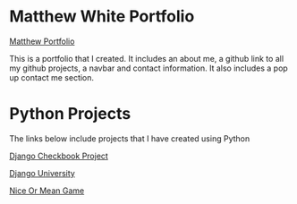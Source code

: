 <h1>Matthew White Portfolio</h1>

<p><a href="matthewwhite.github.io">Matthew Portfolio</a></p>

<p>This is a portfolio that I created. It includes an about me, a github link to all my github projects, a navbar and contact information. It also includes a pop up contact me section.</p>

<h1>Python Projects</h1>

<p>The links below include projects that I have created using Python

<p><a href="https://github.com/Whitatt/DjangoProjects/tree/main/Django_Checkbook">Django Checkbook Project</a></p>

<p><a href="https://github.com/Whitatt/DjangoProjects/tree/main/DjangoUniversity">Django University</a></p>

<p><a href="https://github.com/Whitatt/Python-Projects/blob/main/NiceorMean.py">Nice Or Mean Game</a></p>
